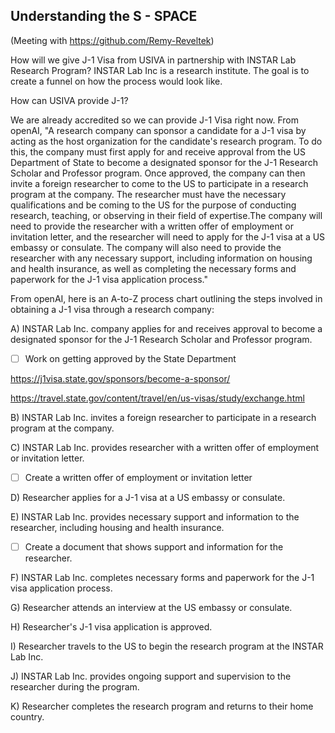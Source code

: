 ## Understanding the S - SPACE 

(Meeting with https://github.com/Remy-Reveltek)

How will we give J-1 Visa from USIVA in partnership with INSTAR Lab Research Program? 
INSTAR Lab Inc is a research institute.
The goal is to create a funnel on how the process would look like.

How can USIVA provide J-1? 

We are already accredited so we can provide J-1 Visa right now.
From openAI, "A research company can sponsor a candidate for a J-1 visa by acting as the host organization for the candidate's research program. To do this, the company must first apply for and receive approval from the US Department of State to become a designated sponsor for the J-1 Research Scholar and Professor program. Once approved, the company can then invite a foreign researcher to come to the US to participate in a research program at the company. The researcher must have the necessary qualifications and be coming to the US for the purpose of conducting research, teaching, or observing in their field of expertise.The company will need to provide the researcher with a written offer of employment or invitation letter, and the researcher will need to apply for the J-1 visa at a US embassy or consulate. The company will also need to provide the researcher with any necessary support, including information on housing and health insurance, as well as completing the necessary forms and paperwork for the J-1 visa application process."

From openAI, here is an A-to-Z process chart outlining the steps involved in obtaining a J-1 visa through a research company:

A) INSTAR Lab Inc. company applies for and receives approval to become a designated sponsor for the J-1 Research Scholar and Professor program.

- [ ] Work on getting approved by the State Department

https://j1visa.state.gov/sponsors/become-a-sponsor/

https://travel.state.gov/content/travel/en/us-visas/study/exchange.html

B) INSTAR Lab Inc. invites a foreign researcher to participate in a research program at the company.

C) INSTAR Lab Inc. provides researcher with a written offer of employment or invitation letter.

- [ ] Create a written offer of employment or invitation letter

D) Researcher applies for a J-1 visa at a US embassy or consulate.

E) INSTAR Lab Inc. provides necessary support and information to the researcher, including housing and health insurance.

- [ ] Create a document that shows support and information for the researcher.

F) INSTAR Lab Inc. completes necessary forms and paperwork for the J-1 visa application process.

G) Researcher attends an interview at the US embassy or consulate.

H) Researcher's J-1 visa application is approved.

I) Researcher travels to the US to begin the research program at the INSTAR Lab Inc.

J) INSTAR Lab Inc. provides ongoing support and supervision to the researcher during the program.

K) Researcher completes the research program and returns to their home country.
